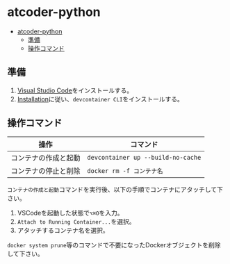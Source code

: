 # atcoder-python

- [atcoder-python](#atcoder-python)
  - [準備](#準備)
  - [操作コマンド](#操作コマンド)

## 準備

1. [Visual Studio Code](https://code.visualstudio.com/download)をインストールする。
2. [Installation](https://code.visualstudio.com/docs/devcontainers/devcontainer-cli#_installation)に従い、`devcontainer CLI`をインストールする。

## 操作コマンド

|操作|コマンド|
|-|-|
|コンテナの作成と起動|`devcontainer up --build-no-cache`|
|コンテナの停止と削除|`docker rm -f コンテナ名`|

`コンテナの作成と起動`コマンドを実行後、以下の手順でコンテナにアタッチして下さい。

1. VSCodeを起動した状態で`⌥⌘O`を入力。
2. `Attach to Running Container...`を選択。
3. アタッチするコンテナ名を選択。

`docker system prune`等のコマンドで不要になったDockerオブジェクトを削除して下さい。
